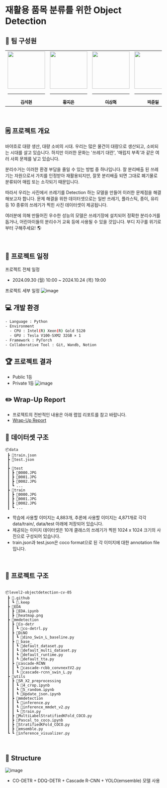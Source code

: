 
# 재활용 품목 분류를 위한 Object Detection


## 🥇 팀 구성원

<div align="center">
<table>
  <tr>
    <td align="center">
      <a href="https://github.com/kimsuckhyun">
        <img src="https://stages.ai/_next/image?url=https%3A%2F%2Faistages-api-public-prod.s3.amazonaws.com%2Fapp%2FUsers%2F00004010%2Fuser_image.png&w=1920&q=75" width="120px" height="120px" alt=""/>
        <hr />
        <sub><b>김석현</b></sub><br />
      </a>
    </td>
    <td align="center">
      <a href="https://github.com/kupulau">
        <img src="https://stages.ai/_next/image?url=https%3A%2F%2Faistages-api-public-prod.s3.amazonaws.com%2Fapp%2FUsers%2F00003808%2Fuser_image.png&w=1920&q=75" width="120px" height="120px" alt=""/>
        <hr />
        <sub><b>황지은</b></sub><br />
      </a>
    </td>
    <td align="center">
      <a href="https://github.com/lexxsh">
        <img src="https://stages.ai/_next/image?url=https%3A%2F%2Faistages-api-public-prod.s3.amazonaws.com%2Fapp%2FUsers%2F00003955%2Fuser_image.png&w=1920&q=75" width="120px" height="120px" alt=""/>
        <hr />
        <sub><b>이상혁</b></sub><br />
      </a>
    </td>
    <td align="center">
      <a href="https://github.com/june21a">
        <img src="https://stages.ai/_next/image?url=https%3A%2F%2Faistages-api-public-prod.s3.amazonaws.com%2Fapp%2FUsers%2F00003793%2Fuser_image.png&w=1920&q=75" width="120px" height="120px" alt=""/>
        <hr />
        <sub><b>박준일</b></sub><br />
      </a>
    </td>
    <td align="center">
      <a href="https://github.com/glasshong">
        <img src="https://stages.ai/_next/image?url=https%3A%2F%2Faistages-api-public-prod.s3.amazonaws.com%2Fapp%2FUsers%2F00004034%2Fuser_image.png&w=1920&q=75" width="120px" height="120px" alt=""/>
        <hr />
        <sub><b>홍유리</b></sub><br />
      </a>
    </td>
  </tr>
</table>
</div>

<br />

## 🗒️ 프로젝트 개요

바야흐로 대량 생산, 대량 소비의 시대. 우리는 많은 물건이 대량으로 생산되고, 소비되는 시대를 살고 있습니다. 하지만 이러한 문화는 '쓰레기 대란', '매립지 부족'과 같은 여러 사회 문제를 낳고 있습니다.

분리수거는 이러한 환경 부담을 줄일 수 있는 방법 중 하나입니다. 잘 분리배출 된 쓰레기는 자원으로서 가치를 인정받아 재활용되지만, 잘못 분리배출 되면 그대로 폐기물로 분류되어 매립 또는 소각되기 때문입니다.

따라서 우리는 사진에서 쓰레기를 Detection 하는 모델을 만들어 이러한 문제점을 해결해보고자 합니다. 문제 해결을 위한 데이터셋으로는 일반 쓰레기, 플라스틱, 종이, 유리 등 10 종류의 쓰레기가 찍힌 사진 데이터셋이 제공됩니다.

여러분에 의해 만들어진 우수한 성능의 모델은 쓰레기장에 설치되어 정확한 분리수거를 돕거나, 어린아이들의 분리수거 교육 등에 사용될 수 있을 것입니다. 부디 지구를 위기로부터 구해주세요! 🌎

<br />

## 📅 프로젝트 일정

프로젝트 전체 일정

- 2024.09.30 (월) 10:00 ~ 2024.10.24 (목) 19:00

프로젝트 세부 일정
![image](https://github.com/user-attachments/assets/e6d03619-fe9b-4b14-8266-e169c765f9a0)



## 💻 개발 환경

```bash
- Language : Python
- Environment
  - CPU : Intel(R) Xeon(R) Gold 5120
  - GPU : Tesla V100-SXM2 32GB × 1
- Framework : PyTorch
- Collaborative Tool : Git, Wandb, Notion
```

## 🏆 프로젝트 결과

- Public 1등
- Private 1등
  ![image](https://github.com/user-attachments/assets/4956fa94-51b7-498a-b8c8-4cc7dd8cea33)

## ✏️ Wrap-Up Report

- 프로젝트의 전반적인 내용은 아래 랩업 리포트를 참고 바랍니다.
- [Wrap-Up Report](https://drive.google.com/file/d/13dfWdaCJQfc2CzF-bT4asWYKytZWTk9m/view?usp=sharing)

## 📁 데이터셋 구조

```
📦data
 ┣ 📜train.json
 ┣ 📜test.json
 ┃
 ┣ 📂test
 ┃ ┣ 📜0000.JPG
 ┃ ┣ 📜0001.JPG
 ┃ ┣ 📜0002.JPG
 ┃ ┗ ...
 ┣ 📂train
 ┃ ┣ 📜0000.JPG
 ┃ ┣ 📜0001.JPG
 ┃ ┣ 📜0002.JPG
 ┃ ┗ ...
```

- 학습에 사용할 이미지는 4,883개, 추론에 사용할 이미지는 4,871개로 각각 data/train/, data/test 아래에 저장되어 있습니다.
- 제공되는 이미지 데이터셋은 10개 클래스의 쓰레기가 찍힌 1024 x 1024 크기의 사진으로 구성되어 있습니다.
- train.json과 test.json은 coco format으로 된 각 이미지에 대한 annotation file 입니다.

<br />

## 📁 프로젝트 구조

```

📦level2-objectdetection-cv-05
 ┣ 📂.github
 ┃ ┗ 📜.keep
 ┣ 📂EDA
 ┃ ┣ 📜EDA.ipynb
 ┃ ┣ 📜heatmap.png
 ┣ 📂mmdetection
 ┃ ┣ 📜Co-detr
 ┃ ┃ ┗ 📜co-detrl.py
 ┃ ┣ 📜DiNO
 ┃ ┃ ┗ 📜dino_Swin_L_baseline.py
 ┃ ┣ 📜_base_
 ┃ ┃ ┗ 📜default_dataset.py
 ┃ ┃ ┗ 📜default_multi_dataset.py
 ┃ ┃ ┗ 📜default_runtime.py
 ┃ ┃ ┗ 📜default_tta.py
 ┃ ┣ 📜cascade-RCNN
 ┃ ┃ ┗ 📜cascade-rcbb_convnextV2.py
 ┃ ┃ ┗ 📜cascade-rcnn_swin_L.py
 ┣ 📂utils
 ┃ ┣ 📜SR_X2_preprocessing
 ┃ ┃ ┗ 📜4_crop.ipynb
 ┃ ┃ ┗ 📜5_random.ipynb
 ┃ ┃ ┗ 📜Update_json.ipynb
 ┃ ┣ 📜mmdetection
 ┃ ┃ ┗ 📜inference.py
 ┃ ┃ ┗ 📜inference_mmdet_v2.py
 ┃ ┃ ┗ 📜train.py
 ┃ ┣ 📜MultiLabelStratifiedKFold_COCO.py
 ┃ ┣ 📜Pascal_to_coco.ipynb
 ┃ ┣ 📜StratifiedKFold_COCO.py
 ┃ ┣ 📜emsemble.py
 ┗ ┗ 📜inference_visualizer.py

```
<br />

## 🧱 Structure

![image](https://github.com/user-attachments/assets/b2e1d2b4-822e-4a39-86b1-97319114f8c8)

- CO-DETR + DDQ-DETR + Cascade R-CNN + YOLO(emsemble) 모델 사용



</details>

<br />
